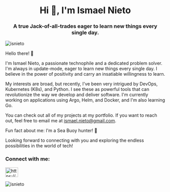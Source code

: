 <h1 align="center">Hi 👋, I'm Ismael Nieto</h1>
<h3 align="center">A true Jack-of-all-trades eager to learn new things every single day.</h3>

<p align="left"> <img src="https://komarev.com/ghpvc/?username=isnieto&label=Profile%20views&color=0e75b6&style=flat" alt="isnieto" /> </p>

Hello there! 👋

I'm Ismael Nieto, a passionate technophile and a dedicated problem solver. I'm always in update-mode, eager to learn new things every single day. I believe in the power of positivity and carry an insatiable willingness to learn.

My interests are broad, but recently, I've been very intrigued by DevOps, Kubernetes (K8s), and Python. I see these as powerful tools that can revolutionize the way we develop and deliver software. I'm currently working on applications using Argo, Helm, and Docker, and I'm also learning Go.

You can check out all of my projects at my portfolio. If you want to reach out, feel free to email me at ismael.nieto@gmail.com.

Fun fact about me: I'm a Sea Buoy hunter! 🌊

Looking forward to connecting with you and exploring the endless possibilities in the world of tech!


<h3 align="left">Connect with me:</h3>
<p align="left">
<a href="https://linkedin.com/in/https://www.linkedin.com/in/isnieto/" target="blank"><img align="center" src="https://raw.githubusercontent.com/rahuldkjain/github-profile-readme-generator/neutral-icons/src/images/icons/Social/linked-in-alt.svg" alt="https://www.linkedin.com/in/isnieto/" height="30" width="40" /></a>
</p>

<p><img align="center" src="https://github-readme-stats.vercel.app/api/top-langs?username=isnieto&show_icons=true&locale=en&layout=compact" alt="isnieto" /></p>
